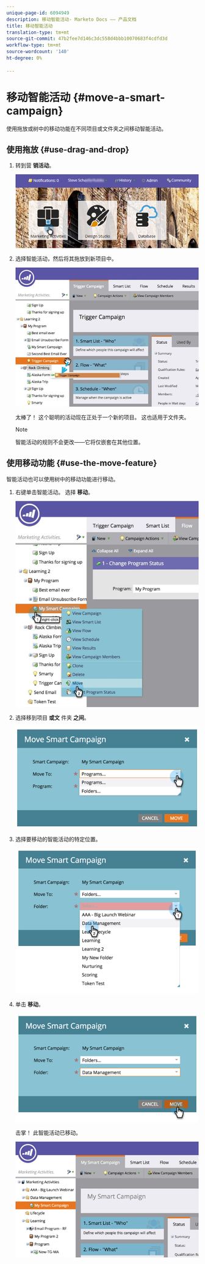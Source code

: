 ```yaml
---
unique-page-id: 6094949
description: 移动智能活动- Marketo Docs —— 产品文档
title: 移动智能活动
translation-type: tm+mt
source-git-commit: 47b2fee7d146c3dc558d4bbb10070683f4cdfd3d
workflow-type: tm+mt
source-wordcount: '140'
ht-degree: 0%

---
```



# 移动智能活动 {#move-a-smart-campaign}

使用拖放或树中的移动功能在不同项目或文件夹之间移动智能活动。

## 使用拖放 {#use-drag-and-drop}

1. 转到营 **销活动**。

   ![](assets/login-marketing-activities-2.png)

1. 选择智能活动，然后将其拖放到新项目中。

   ![](assets/rockclimbing-tabfix.jpg)

   太棒了！ 这个聪明的活动现在正处于一个新的项目。 这也适用于文件夹。

   >[!NOTE]
   >
   >智能活动的规则不会更改——它将仅嵌套在其他位置。

## 使用移动功能 {#use-the-move-feature}

智能活动也可以使用树中的移动功能进行移动。

1. 右键单击智能活动。 选择 **移动**。

   ![](assets/rockclimbing2.jpg)

1. 选择移到项目 **或文** 件夹 **之间**。

   ![](assets/image2015-2-25-13-3a34-3a20.png)

1. 选择要移动的智能活动的特定位置。

   ![](assets/image2015-2-25-13-3a36-3a4.png)

1. 单击 **移动**。

   ![](assets/image2015-2-25-13-3a37-3a44.png)

   击掌！ 此智能活动已移动。

   ![](assets/image2015-2-25-13-39-51-copy-281-29.png)

